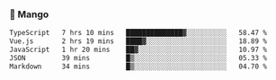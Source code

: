 ### 🥭 Mango

<!--START_SECTION:waka-->

```txt
TypeScript   7 hrs 10 mins   ██████████████▓░░░░░░░░░░   58.47 %
Vue.js       2 hrs 19 mins   ████▓░░░░░░░░░░░░░░░░░░░░   18.89 %
JavaScript   1 hr 20 mins    ██▓░░░░░░░░░░░░░░░░░░░░░░   10.97 %
JSON         39 mins         █▒░░░░░░░░░░░░░░░░░░░░░░░   05.33 %
Markdown     34 mins         █▒░░░░░░░░░░░░░░░░░░░░░░░   04.70 %
```

<!--END_SECTION:waka-->
